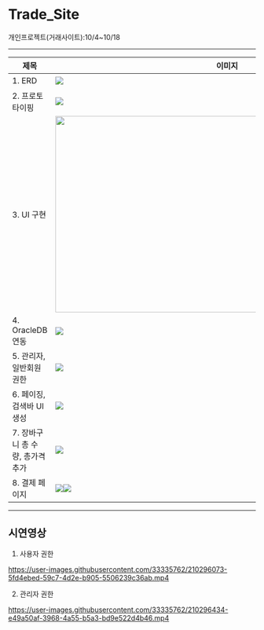 # Trade_Site
개인프로젝트(거래사이트):10/4~10/18

---
|제목|이미지|설명|
|----|----------|--|
| 1. ERD |  <img src="https://user-images.githubusercontent.com/33335762/193827476-3a7fee2e-5530-4893-9891-18430edee05b.png"/> |ERD클라우드를 사용하여 만들었음_https://www.erdcloud.com/|
| 2. 프로토타이핑 |  <img src="https://user-images.githubusercontent.com/33335762/193828366-12d93cb2-1046-44f9-8074-90a73da727c0.png"/> |https://ovenapp.io/view/88pR3P91eguqbIJ2zaKkucn6ikZ6HM4h/|
| 3. UI 구현 |  <img src="https://user-images.githubusercontent.com/33335762/195088033-edc633e5-65b0-4a77-b203-305c3ad17f07.png" width="700" height="400"/> ||
| 4. OracleDB 연동 |  <img src="https://user-images.githubusercontent.com/33335762/195088805-217eb0b9-8441-4abd-b9c0-87d407b32332.png"/> ||
| 5. 관리자,일반회원 권한|  <img src="https://user-images.githubusercontent.com/33335762/195089462-d662529d-d067-4061-b0b8-c1623a54114b.png"/> |추가적으로 레이아웃에 대해 배웠다. https://couchcoding.tistory.com/310|
| 6. 페이징, 검색바 UI 생성|  <img src="https://user-images.githubusercontent.com/33335762/195989792-ef3844c6-13ba-4246-b2a1-57c71d9fbfb6.png"/> ||
| 7. 장바구니 총 수량, 총가격 추가|  <img src="https://user-images.githubusercontent.com/33335762/196424051-961d70df-2899-4390-b2b2-7789fd639091.png"/> |추가적으로 TO_CHAR(PRODUCT_PRICE,'FM999,999,999')AS PROD_PRICE 로 가격 천단위 콤마 찍어주었음.|
| 8. 결제 페이지 |  <img src="https://user-images.githubusercontent.com/33335762/196423758-726d5725-00a9-4a99-aeb5-b4fd2e7b5d1e.png"/><img src="https://user-images.githubusercontent.com/33335762/196423807-33205ee4-ee62-41cd-bfda-4dafb8da781d.png"/> | 결제 버튼 클릭시 카카오페이 결제수단으로 이동하기|




---

## 시연영상

1. 사용자 권한


https://user-images.githubusercontent.com/33335762/210296073-5fd4ebed-59c7-4d2e-b905-5506239c36ab.mp4



2. 관리자 권한

https://user-images.githubusercontent.com/33335762/210296434-e49a50af-3968-4a55-b5a3-bd9e522d4b46.mp4



